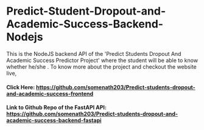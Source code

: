 # Predict-Student-Dropout-and-Academic-Success-Backend-Nodejs

This is the NodeJS backend API of the 'Predict Students Dropout And Academic Success Predictor Project' where the student will be able to know whether he/she . To know more about the project and checkout the website live, 

#### Click Here: https://github.com/somenath203/Predict-students-dropout-and-academic-success-frontend


#### Link to Github Repo of the FastAPI API: https://github.com/somenath203/Predict-students-dropout-and-academic-success-backend-fastapi
